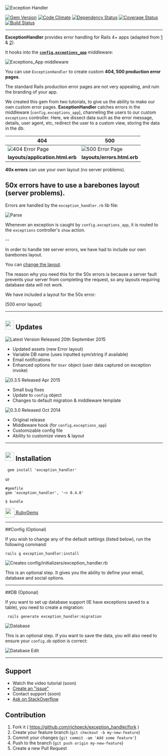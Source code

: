 ![Exception Handler](/readme/title.png "Exception Handler Logo")

[![Gem Version](https://badge.fury.io/rb/exception_handler.svg)](http://badge.fury.io/rb/exception_handler)
[![Code Climate](https://codeclimate.com/github/richpeck/exception_handler.png)](https://codeclimate.com/github/richpeck/exception_handler)
[![Dependency Status](https://gemnasium.com/richpeck/exception_handler.svg)](https://gemnasium.com/richpeck/exception_handler)
[![Coverage Status](https://coveralls.io/repos/richpeck/exception_handler/badge.png)](https://coveralls.io/r/richpeck/exception_handler)
[![Build Status](https://travis-ci.org/richpeck/exception_handler.svg?branch=master)](https://travis-ci.org/richpeck/exception_handler)


----------


**ExceptionHandler** provides error handling for Rails 4+ apps (adapted from [1](https://gist.github.com/wojtha/8433843) & [2](http://www.sharagoz.com/posts/1-rolling-your-own-exception-handler-in-rails-3)).

It hooks into the **[`config.exceptions_app`](http://guides.rubyonrails.org/configuring.html#rails-general-configuration)** middleware:

![Exceptions_App middleware](/readme/exceptions_app.png)

You can use `ExceptionHandler` to create custom **404, 500 production error pages**.

The standard Rails production error pages are not very appealing, and ruin the branding of your app.

We created this gem from two tutorials, to give us the ability to make our own custom error pages. **ExceptionHandler** catches errors in the middleware (`config.exceptions_app`), channeling the users to our custom `exceptions` controller. Here, we dissect data such as the error message, details, user agent, etc, redirect the user to a custom view, storing the data in the db.

**404** | **500**
--- | ---
![404 Error Page](/readme/400.jpg "404 Error Page (Uses Application Layout)") | ![500 Error Page](/readme/500.jpg "500 Error Page (Uses Error Layout)") 
**layouts/application.html.erb** | **layouts/errors.html.erb** 

**40x errors** can use your own layout (no server problems). 

**50x errors** have to use a barebones layout (server problems).
--

Errors are handled by the `exception_handler.rb` lib file:

![Parse](/readme/parser.jpg "Parser")

Whenever an exception is caught by `config.exceptions_app`, it is routed to the `exceptions` controller's `show` action.

--

In order to handle `500` server errors, we have had to include our own barebones layout. 

You can [change the layout](#layout). 

The reason why you need this for the 50x errors is because a server fault prevents your server from completing the request, so any layouts requiring database data will not work. 

We have included a layout for the 50x error:

[500 error layout]

----------

## <img src="/readme/icons/upgrade.png" width="28" /> Updates

![Latest Version Released 20th September 2015](/readme/versions/0.4.0.jpg "Version 0.4.0")

 - Updated assets (new Error layout)
 - Variable DB name (uses inputted sym/string if available)
 - Email notifications
 - Enhanced options for `User` object (user data captured on exception invoke)

![0.3.5 Released Apr 2015](/readme/versions/0.3.5.jpg "Version 0.3.5")

 - Small bug fixes
 - Update to `config` object
 - Changes to default migration & middleware template

![0.3.0 Released Oct 2014](/readme/versions/0.3.0.jpg "Version 0.3.0")

 - Original release
 - Middleware hook (for `config.exceptions_app`)
 - Customizable config file
 - Ability to customize views & layout

----------

## [<img src="/readme/icons/ruby.png" width="28" />](https://rubygems.org/gems/exception_handler/versions/0.4.0) Installation

     gem install 'exception_handler'
 

or 

    #gemfile
    gem 'exception_handler', '~> 0.4.0'

    $ bundle

[<img src="https://rubygems.org/favicon.ico" height="30" valign="middle" /> RubyGems](https://rubygems.org/gems/exception_handler/versions/0.4.0)

----------

##Config (Optional)

If you wish to change any of the default settings (listed below), run the following command:

    rails g exception_handler:install

![Creates config/initializers/exception_handler.rb](/readme/config.jpg)

This is an optional step. It gives you the ability to define your email, database and social options.

----------

##DB (Optional)

If you want to set up database support (IE have exceptions saved to a table), you need to create a migration:

     rails generate exception_handler:migration

![Database](/readme/db.jpg "Database")

This is an optional step. If you want to save the data, you will also need to ensure your `config.db` option is correct:

![Database Edit](/readme/db_edit.jpg "Database Edit")

----------

## Support

 - Watch the video tutorial (soon)
 - [Create an "issue"](https://github.com/richpeck/exception_handler/issues) 
 - Contact support (soon)
 - [Ask on StackOverflow](http://stackoverflow.com/questions/ask?tags=exception_handler&ruby_on_rails) 

## Contribution

1. Fork it ( https://github.com/richpeck/exception_handler/fork )
2. Create your feature branch (`git checkout -b my-new-feature`)
3. Commit your changes (`git commit -am 'Add some feature'`)
4. Push to the branch (`git push origin my-new-feature`)
5. Create a new Pull Request